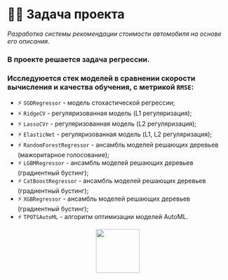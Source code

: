 # :man_technologist: Задача проекта
*Разработка системы рекомендации стоимости автомобиля на основе его описания*.

### В проекте решается задача регрессии.
### Исследуюется стек моделей в сравнении скорости вычисления и качества обучения, с метрикой `RMSE`:
- :zap: `SGDRegressor` - модель стохастической регрессии;
- :zap: `RidgeCV` - регуляризованная модель (L1 регуляризация);
- :zap: `LassoCVr` - регуляризованная модель (L2 регуляризация);
- :zap: `ElasticNet` - регуляризованная модель (L1, L2 регуляризация);
- :zap: `RandomForestRegressor` - ансамбль моделей решающих деревьев (мажоритарное голосование);
- :zap: `LGBMRegressor` - ансамбль моделей решающих деревьев (градиентный бустинг);
- :zap: `CatBoostRegressor` - ансамбль моделей решающих деревьев (градиентный бустинг);
- :zap: `XGBRegressor` - ансамбль моделей решающих деревьев (градиентный бустинг);
- :zap: `TPOTSAutoML` - алгоритм оптимизации моделей AutoML.

<div id="header" align="center">
  <img src="https://media.giphy.com/media/gjrYDwbjnK8x36xZIO/giphy.gif" width="100"/>
</div>
